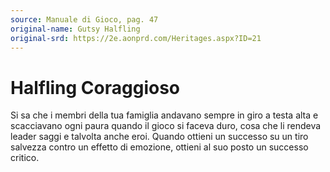 ```yaml
---
source: Manuale di Gioco, pag. 47
original-name: Gutsy Halfling
original-srd: https://2e.aonprd.com/Heritages.aspx?ID=21
---
```


# Halfling Coraggioso

Si sa che i membri della tua famiglia andavano sempre in giro a testa alta e
scacciavano ogni paura quando il gioco si faceva duro, cosa che li rendeva
leader saggi e talvolta anche eroi. Quando ottieni un successo su un tiro
salvezza contro un effetto di emozione, ottieni al suo posto un successo
critico.
